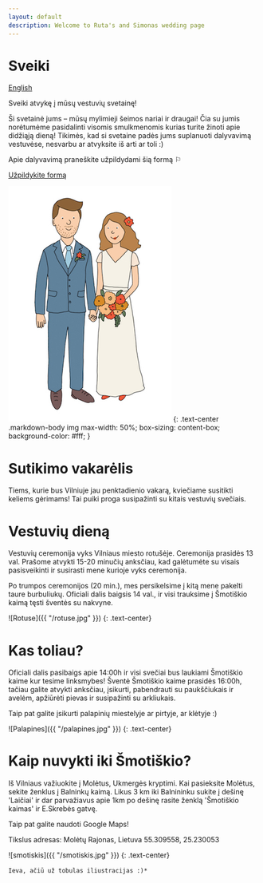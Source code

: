 ```yaml
---
layout: default
description: Welcome to Ruta's and Simonas wedding page
---
```

# [](#header-1) Sveiki

[English](en)

Sveiki atvykę į mūsų vestuvių svetainę!

Ši svetainė jums – mūsų mylimieji šeimos nariai ir draugai! Čia su jumis norėtumėme pasidalinti visomis smulkmenomis kurias turite žinoti apie didžiąją dieną! Tikimės, kad si svetaine padės jums suplanuoti dalyvavimą vestuvėse, nesvarbu ar atvyksite iš arti ar toli :)

Apie dalyvavimą praneškite užpildydami šią formą ⚐

<a href="https://goo.gl/wMygUc" target="blank">Užpildykite formą</a>

![Ruta & Simonas](/R&Small.jpg)
{: .text-center .markdown-body img max-width: 50%; box-sizing: content-box; background-color: #fff; }

# [](#header-1) Sutikimo vakarėlis

Tiems, kurie bus Vilniuje jau penktadienio vakarą, kviečiame susitikti keliems gėrimams! Tai puiki proga susipažinti su kitais vestuvių svečiais.


# [](#header-1) Vestuvių dieną

Vestuvių ceremonija vyks Vilniaus miesto rotušėje. Ceremonija prasidės 13 val. Prašome atvykti 15-20 minučių anksčiau, kad galėtumėte su visais pasisveikinti ir susirasti mene kurioje vyks ceremonija.

Po trumpos ceremonijos (20 min.), mes persikelsime į kitą mene pakelti taure burbuliukų.
Oficiali dalis baigsis 14 val., ir visi trauksime į Šmotiškio kaimą tęsti šventės su nakvyne.


![Rotuse]({{ "/rotuse.jpg" }})
{: .text-center}


# [](#header-1) Kas toliau?

Oficiali dalis pasibaigs apie 14:00h ir visi svečiai bus laukiami Šmotiškio kaime kur tesime linksmybes! Šventė Šmotiškio kaime prasidės 16:00h, tačiau galite atvykti anksčiau, įsikurti, pabendrauti su paukščiukais ir avelėm, apžiūrėti pievas ir susipažinti su arkliukais.

Taip pat galite įsikurti palapinių miestelyje ar pirtyje, ar klėtyje :)

![Palapines]({{ "/palapines.jpg" }})
{: .text-center}

# [](#header-1) Kaip nuvykti iki Šmotiškio?

Iš Vilniaus važiuokite į Molėtus, Ukmergės kryptimi. Kai pasieksite Molėtus, sekite ženklus į Balninkų kaimą. Likus 3 km iki Balnininku sukite į dešinę 'Laičiai' ir dar parvažiavus apie 1km po dešinę rasite ženklą 'Šmotiškio kaimas' ir E.Skrebės gatvę.

Taip pat galite naudoti Google Maps!

Tikslus adresas:
Molėtų Rajonas, Lietuva
55.309558, 25.230053

![smotiskis]({{ "/smotiskis.jpg" }})
{: .text-center}

```
Ieva, ačiū už tobulas iliustracijas :)*
```
